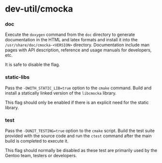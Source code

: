 # dev-util/cmocka

### doc
Execute the `doxygen` command from the `doc` directory to generate documentation in the HTML and latex formats and install it into the `/usr/share/doc/cmocka-<VERSION>` directory. Documentation include man pages with API description, reference and usage manuals for developers, etc.

It is safe to disable the flag.

### static-libs
Pass the `-DWITH_STATIC_LIB=true` option to the `cmake` command. Build and install a statically linked version of the `libcmocka` library.

This flag should only be enabled if there is an explicit need for the static library.

### test
Pass the `-DUNIT_TESTING=true` option to the `cmake` script. Build the test suite provided with the source code and run the `ctest` command after the main build is completed to execute it.

This flag should normally be disabled as these test are primarily used by the Gentoo team, testers or developers.
